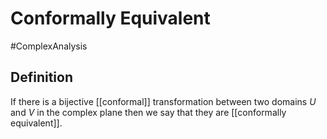 # Conformally Equivalent
#ComplexAnalysis 

## Definition
If there is a bijective [[conformal]] transformation between two domains $U$ and $V$ in the complex plane then we say that they are [[conformally equivalent]].